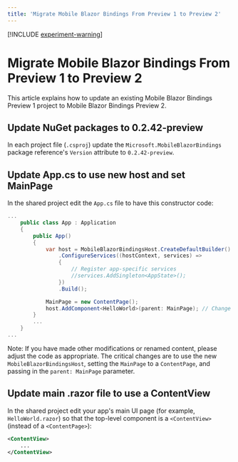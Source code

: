 ```yaml
---
title: 'Migrate Mobile Blazor Bindings From Preview 1 to Preview 2'
---
```


[!INCLUDE [experiment-warning](../includes/experiment-warning.md)]

# Migrate Mobile Blazor Bindings From Preview 1 to Preview 2

This article explains how to update an existing Mobile Blazor Bindings Preview 1 project to Mobile Blazor Bindings Preview 2.

## Update NuGet packages to 0.2.42-preview

In each project file (`.csproj`) update the `Microsoft.MobileBlazorBindings` package reference's `Version` attribute to `0.2.42-preview`.

## Update App.cs to use new host and set MainPage

In the shared project edit the `App.cs` file to have this constructor code:

```csharp
...
    public class App : Application
    {
        public App()
        {
            var host = MobileBlazorBindingsHost.CreateDefaultBuilder()
                .ConfigureServices((hostContext, services) =>
                {
                    // Register app-specific services
                    //services.AddSingleton<AppState>();
                })
                .Build();

            MainPage = new ContentPage();
            host.AddComponent<HelloWorld>(parent: MainPage); // Change 'HelloWorld' to your app's main UI page
        }
        ...
    }
...
```

Note: If you have made other modifications or renamed content, please adjust the code as appropriate. The critical changes are to use the new `MobileBlazorBindingsHost`, setting the `MainPage` to a `ContentPage`, and passing in the `parent: MainPage` parameter.

## Update main .razor file to use a ContentView

In the shared project edit your app's main UI page (for example, `HelloWorld.razor`) so that the top-level component is a `<ContentView>` (instead of a `<ContentPage>`):

```xml
<ContentView>
    ...
</ContentView>
```
